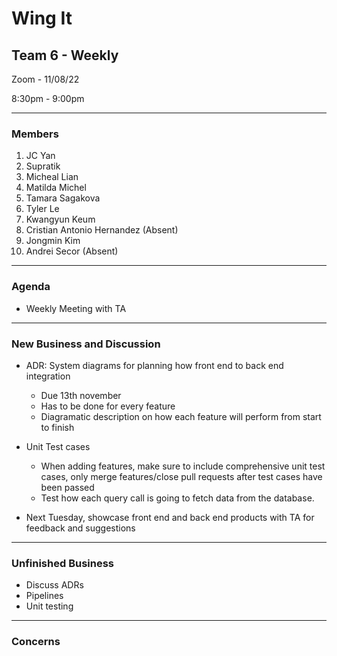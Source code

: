 # Wing It

## Team 6 - Weekly

Zoom - 11/08/22

8:30pm - 9:00pm

<hr>

### Members

1. JC Yan
2. Supratik
3. Micheal Lian
4. Matilda Michel
5. Tamara Sagakova
6. Tyler Le
7. Kwangyun Keum
8. Cristian Antonio Hernandez (Absent)
9. Jongmin Kim
10. Andrei Secor (Absent)

<hr>

### Agenda

- Weekly Meeting with TA

<hr>

### New Business and Discussion

- ADR: System diagrams for planning how front end to back end integration

  - Due 13th november
  - Has to be done for every feature
  - Diagramatic description on how each feature will perform from start to finish

- Unit Test cases
  - When adding features, make sure to include comprehensive unit test cases, only merge features/close pull requests after test cases have been passed
  - Test how each query call is going to fetch data from the database.
- Next Tuesday, showcase front end and back end products with TA for feedback and suggestions

<hr>

### Unfinished Business

- Discuss ADRs
- Pipelines
- Unit testing

<hr>

### Concerns
